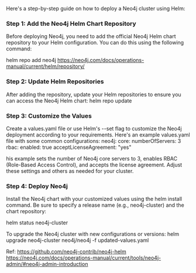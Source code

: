 Here's a step-by-step guide on how to deploy a Neo4j cluster using Helm:

### Step 1: Add the Neo4j Helm Chart Repository

Before deploying Neo4j, you need to add the official Neo4j Helm chart repository to your Helm configuration. You can do this using the following command:

helm repo add neo4j https://neo4j.com/docs/operations-manual/current/helm/repository/

### Step 2: Update Helm Repositories

After adding the repository, update your Helm repositories to ensure you can access the Neo4j Helm chart:
helm repo update

### Step 3: Customize the Values

Create a values.yaml file or use Helm's --set flag to customize the Neo4j deployment according to your requirements. Here's an example values.yaml file with some common configurations:
neo4j:
  core:
    numberOfServers: 3
  rbac:
    enabled: true
  acceptLicenseAgreement: "yes"

his example sets the number of Neo4j core servers to 3, enables RBAC (Role-Based Access Control), and accepts the license agreement. Adjust these settings and others as needed for your cluster.

### Step 4: Deploy Neo4j

Install the Neo4j chart with your customized values using the helm install command. Be sure to specify a release name (e.g., neo4j-cluster) and the chart repository:

helm status neo4j-cluster

To upgrade the Neo4j cluster with new configurations or versions:
helm upgrade neo4j-cluster neo4j/neo4j -f updated-values.yaml

Ref: https://github.com/neo4j-contrib/neo4j-helm <br>
https://neo4j.com/docs/operations-manual/current/tools/neo4j-admin/#neo4j-admin-introduction
